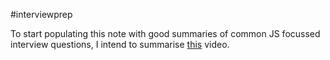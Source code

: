 #interviewprep 

To start populating this note with good summaries of common JS focussed interview questions, I intend to summarise [this](https://www.youtube.com/watch?v=AHbAAnt9qsY&list=PLlrrMbxpJkWyAaYYbPsgrebF94E0Ndwq9&index=3&t=369s) video.

